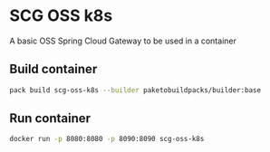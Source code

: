 # SCG OSS k8s
A basic OSS Spring Cloud Gateway to be used in a container

## Build container

```sh
pack build scg-oss-k8s --builder paketobuildpacks/builder:base 
```

## Run container

```sh
docker run -p 8080:8080 -p 8090:8090 scg-oss-k8s 
```
